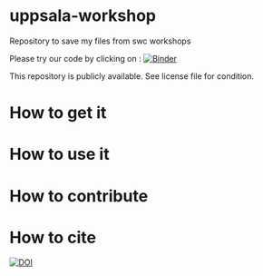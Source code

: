 # uppsala-workshop
Repository to save my files from swc workshops

Please try our code by clicking on :
[![Binder](https://mybinder.org/badge.svg)](https://mybinder.org/v2/gh/oziasalice/uppsala-workshop/)

This repository is publicly available. See license file for condition.

# How to get it

# How to use it

# How to contribute

# How to cite

[![DOI](https://zenodo.org/badge/152606621.svg)](https://zenodo.org/badge/latestdoi/152606621)
